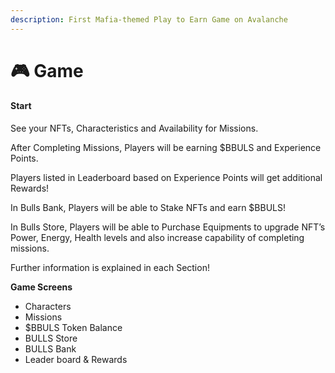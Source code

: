 ```yaml
---
description: First Mafia-themed Play to Earn Game on Avalanche
---
```


# 🎮 Game

#### Start

See your NFTs, Characteristics and Availability for Missions.

After Completing Missions, Players will be earning $BBULS and Experience Points.

Players listed in Leaderboard based on Experience Points will get additional Rewards!

In Bulls Bank, Players will be able to Stake NFTs and earn $BBULS!

In Bulls Store, Players will be able to Purchase Equipments to upgrade NFT’s Power, Energy, Health levels and also increase capability of completing missions.

Further information is explained in each Section!

**Game Screens**

* Characters
* Missions
* $BBULS Token Balance
* BULLS Store
* BULLS Bank
* Leader board & Rewards
